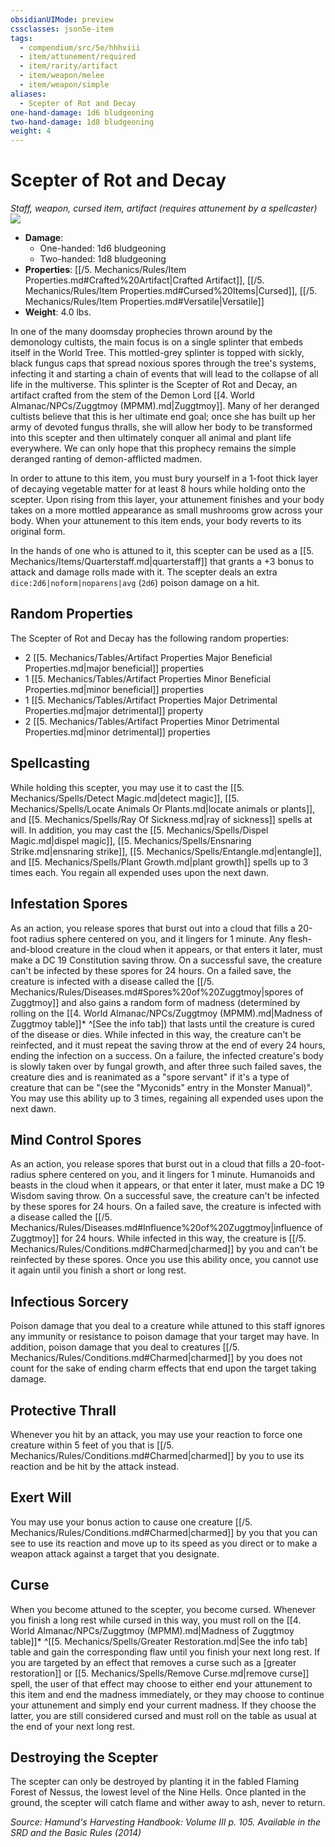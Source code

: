 ```yaml
---
obsidianUIMode: preview
cssclasses: json5e-item
tags:
  - compendium/src/5e/hhhviii
  - item/attunement/required
  - item/rarity/artifact
  - item/weapon/melee
  - item/weapon/simple
aliases:
  - Scepter of Rot and Decay
one-hand-damage: 1d6 bludgeoning
two-hand-damage: 1d8 bludgeoning
weight: 4
---
```

# Scepter of Rot and Decay
*Staff, weapon, cursed item, artifact (requires attunement by a spellcaster)*  
![](https://raw.githubusercontent.com/TheGiddyLimit/homebrew/master/_img/HHH/HHHVIII/ScepterofRotandDecay.webp#right)  

- **Damage**:
  - One-handed: 1d6 bludgeoning
  - Two-handed: 1d8 bludgeoning
- **Properties**: [[/5. Mechanics/Rules/Item Properties.md#Crafted%20Artifact\|Crafted Artifact]], [[/5. Mechanics/Rules/Item Properties.md#Cursed%20Items\|Cursed]], [[/5. Mechanics/Rules/Item Properties.md#Versatile\|Versatile]]
- **Weight**: 4.0 lbs.

In one of the many doomsday prophecies thrown around by the demonology cultists, the main focus is on a single splinter that embeds itself in the World Tree. This mottled-grey splinter is topped with sickly, black fungus caps that spread noxious spores through the tree's systems, infecting it and starting a chain of events that will lead to the collapse of all life in the multiverse. This splinter is the Scepter of Rot and Decay, an artifact crafted from the stem of the Demon Lord [[4. World Almanac/NPCs/Zuggtmoy (MPMM).md\|Zuggtmoy]]. Many of her deranged cultists believe that this is her ultimate end goal; once she has built up her army of devoted fungus thralls, she will allow her body to be transformed into this scepter and then ultimately conquer all animal and plant life everywhere. We can only hope that this prophecy remains the simple deranged ranting of demon-afflicted madmen.

In order to attune to this item, you must bury yourself in a 1-foot thick layer of decaying vegetable matter for at least 8 hours while holding onto the scepter. Upon rising from this layer, your attunement finishes and your body takes on a more mottled appearance as small mushrooms grow across your body. When your attunement to this item ends, your body reverts to its original form.

In the hands of one who is attuned to it, this scepter can be used as a [[5. Mechanics/Items/Quarterstaff.md\|quarterstaff]] that grants a +3 bonus to attack and damage rolls made with it. The scepter deals an extra `dice:2d6|noform|noparens|avg` (`2d6`) poison damage on a hit.

## Random Properties

The Scepter of Rot and Decay has the following random properties:

- 2 [[5. Mechanics/Tables/Artifact Properties Major Beneficial Properties.md\|major beneficial]] properties  
- 1 [[5. Mechanics/Tables/Artifact Properties Minor Beneficial Properties.md\|minor beneficial]] properties  
- 1 [[5. Mechanics/Tables/Artifact Properties Major Detrimental Properties.md\|major detrimental]] property  
- 2 [[5. Mechanics/Tables/Artifact Properties Minor Detrimental Properties.md\|minor detrimental]] properties  

## Spellcasting

While holding this scepter, you may use it to cast the [[5. Mechanics/Spells/Detect Magic.md\|detect magic]], [[5. Mechanics/Spells/Locate Animals Or Plants.md\|locate animals or plants]], and [[5. Mechanics/Spells/Ray Of Sickness.md\|ray of sickness]] spells at will. In addition, you may cast the [[5. Mechanics/Spells/Dispel Magic.md\|dispel magic]], [[5. Mechanics/Spells/Ensnaring Strike.md\|ensnaring strike]], [[5. Mechanics/Spells/Entangle.md\|entangle]], and [[5. Mechanics/Spells/Plant Growth.md\|plant growth]] spells up to 3 times each. You regain all expended uses upon the next dawn.

## Infestation Spores

As an action, you release spores that burst out into a cloud that fills a 20-foot radius sphere centered on you, and it lingers for 1 minute. Any flesh-and-blood creature in the cloud when it appears, or that enters it later, must make a DC 19 Constitution saving throw. On a successful save, the creature can't be infected by these spores for 24 hours. On a failed save, the creature is infected with a disease called the [[/5. Mechanics/Rules/Diseases.md#Spores%20of%20Zuggtmoy\|spores of Zuggtmoy]] and also gains a random form of madness (determined by rolling on the [[4. World Almanac/NPCs/Zuggtmoy (MPMM).md\|Madness of Zuggtmoy table]]* ^[See the info tab]) that lasts until the creature is cured of the disease or dies. While infected in this way, the creature can't be reinfected, and it must repeat the saving throw at the end of every 24 hours, ending the infection on a success. On a failure, the infected creature's body is slowly taken over by fungal growth, and after three such failed saves, the creature dies and is reanimated as a "spore servant" if it's a type of creature that can be "(see the "Myconids" entry in the Monster Manual)". You may use this ability up to 3 times, regaining all expended uses upon the next dawn.

## Mind Control Spores

As an action, you release spores that burst out in a cloud that fills a 20-foot-radius sphere centered on you, and it lingers for 1 minute. Humanoids and beasts in the cloud when it appears, or that enter it later, must make a DC 19 Wisdom saving throw. On a successful save, the creature can't be infected by these spores for 24 hours. On a failed save, the creature is infected with a disease called the [[/5. Mechanics/Rules/Diseases.md#Influence%20of%20Zuggtmoy\|influence of Zuggtmoy]] for 24 hours. While infected in this way, the creature is [[/5. Mechanics/Rules/Conditions.md#Charmed\|charmed]] by you and can't be reinfected by these spores. Once you use this ability once, you cannot use it again until you finish a short or long rest.

## Infectious Sorcery

Poison damage that you deal to a creature while attuned to this staff ignores any immunity or resistance to poison damage that your target may have. In addition, poison damage that you deal to creatures [[/5. Mechanics/Rules/Conditions.md#Charmed\|charmed]] by you does not count for the sake of ending charm effects that end upon the target taking damage.

## Protective Thrall

Whenever you hit by an attack, you may use your reaction to force one creature within 5 feet of you that is [[/5. Mechanics/Rules/Conditions.md#Charmed\|charmed]] by you to use its reaction and be hit by the attack instead.

## Exert Will

You may use your bonus action to cause one creature [[/5. Mechanics/Rules/Conditions.md#Charmed\|charmed]] by you that you can see to use its reaction and move up to its speed as you direct or to make a weapon attack against a target that you designate.

## Curse

When you become attuned to the scepter, you become cursed. Whenever you finish a long rest while cursed in this way, you must roll on the [[4. World Almanac/NPCs/Zuggtmoy (MPMM).md\|Madness of Zuggtmoy table]]* ^[[5. Mechanics/Spells/Greater Restoration.md\|See the info tab] table and gain the corresponding flaw until you finish your next long rest. If you are targeted by an effect that removes a curse such as a [greater restoration]] or [[5. Mechanics/Spells/Remove Curse.md\|remove curse]] spell, the user of that effect may choose to either end your attunement to this item and end the madness immediately, or they may choose to continue your attunement and simply end your current madness. If they choose the latter, you are still considered cursed and must roll on the table as usual at the end of your next long rest.

## Destroying the Scepter

The scepter can only be destroyed by planting it in the fabled Flaming Forest of Nessus, the lowest level of the Nine Hells. Once planted in the ground, the scepter will catch flame and wither away to ash, never to return.

*Source: Hamund's Harvesting Handbook: Volume III p. 105. Available in the <span title='Systems Reference Document (5.1)'>SRD</span> and the Basic Rules (2014)*
